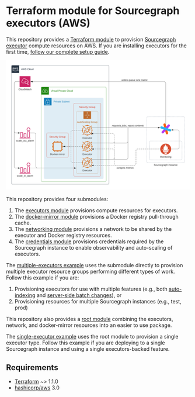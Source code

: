 # Terraform module for Sourcegraph executors (AWS)

This repository provides a [Terraform module](https://learn.hashicorp.com/tutorials/terraform/module-use?in=terraform/modules) to provision [Sourcegraph executor](https://docs.sourcegraph.com/admin/executors) compute resources on AWS. If you are installing executors for the first time, [follow our complete setup guide](https://docs.sourcegraph.com/admin/deploy_executors).

![Infrastructure overview](https://raw.githubusercontent.com/sourcegraph/terraform-aws-executors/master/images/infrastructure.png)

This repository provides four submodules:

1. The [executors module](https://registry.terraform.io/modules/sourcegraph/executors/aws/0.0.25/submodules/executors) provisions compute resources for executors.
1. The [docker-mirror module](https://registry.terraform.io/modules/sourcegraph/executors/aws/0.0.25/submodules/docker-mirror) provisions a Docker registry pull-through cache.
1. The [networking module](https://registry.terraform.io/modules/sourcegraph/executors/aws/0.0.25/submodules/networking) provisions a network to be shared by the executor and Docker registry resources.
1. The [credentials module](https://registry.terraform.io/modules/sourcegraph/executors/aws/0.0.25/submodules/credentials) provisions credentials required by the Sourcegraph instance to enable observability and auto-scaling of executors.

The [multiple-executors example](https://github.com/sourcegraph/terraform-aws-executors/blob/v0.0.25/examples/multiple-executors) uses the submodule directly to provision multiple executor resource groups performing different types of work. Follow this example if you are:

1. Provisioning executors for use with multiple features (e.g., both [auto-indexing](https://docs.sourcegraph.com/code_intelligence/explanations/auto_indexing) and [server-side batch changes](https://docs.sourcegraph.com/batch_changes/explanations/server_side)), or
1. Provisioning resources for multiple Sourcegraph instances (e.g., test, prod)

This repository also provides a [root module](https://registry.terraform.io/modules/sourcegraph/executors/aws/0.0.25) combining the executors, network, and docker-mirror resources into an easier to use package.

The [single-executor example](https://github.com/sourcegraph/terraform-aws-executors/blob/v0.0.25/examples/single-executor) uses the root module to provision a single executor type. Follow this example if you are deploying to a single Sourcegraph instance and using a single executors-backed feature.

## Requirements

- [Terraform](https://www.terraform.io/) ~> 1.1.0
- [hashicorp/aws](https://registry.terraform.io/providers/hashicorp/aws/3.0.0) 3.0
